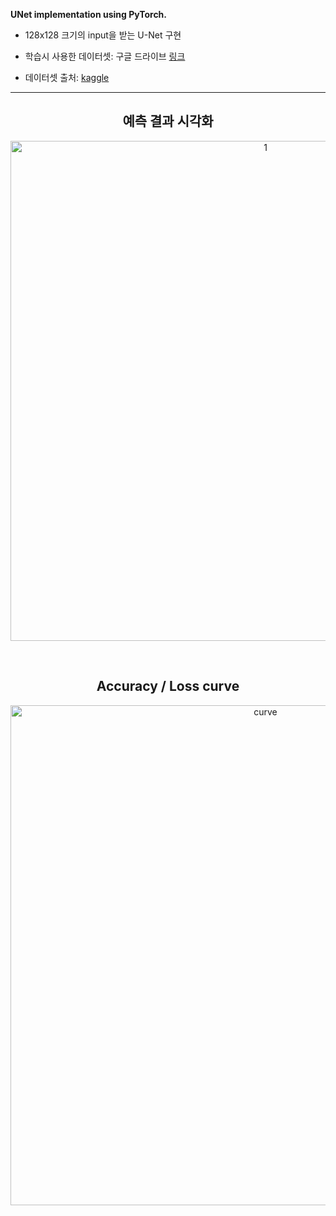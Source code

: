 **UNet implementation using PyTorch.**

- 128x128 크기의 input을 받는 U-Net 구현 

- 학습시 사용한 데이터셋: 구글 드라이브 [링크](https://drive.google.com/file/d/1MWLS8UcCyWKPt_VUfubYwRKb-tJD4K1l/view?usp=sharing)

- 데이터셋 출처: [kaggle](https://www.kaggle.com/c/data-science-bowl-2018/data)

---


<h2 align="center"> 예측 결과 시각화</h2>

<p align="center">
<img width="800" alt="1" src="https://user-images.githubusercontent.com/63924704/158000774-6817435f-0b01-4712-af50-7a44b1feb0b0.png">
</p>

</br>


<h2 align="center"> Accuracy / Loss curve</h2>
<p align="center">
<img width="800" alt="curve" src="https://user-images.githubusercontent.com/63924704/157844757-e9e6cd81-ceb8-4457-83d3-2fff2619e72e.png">
</p>
